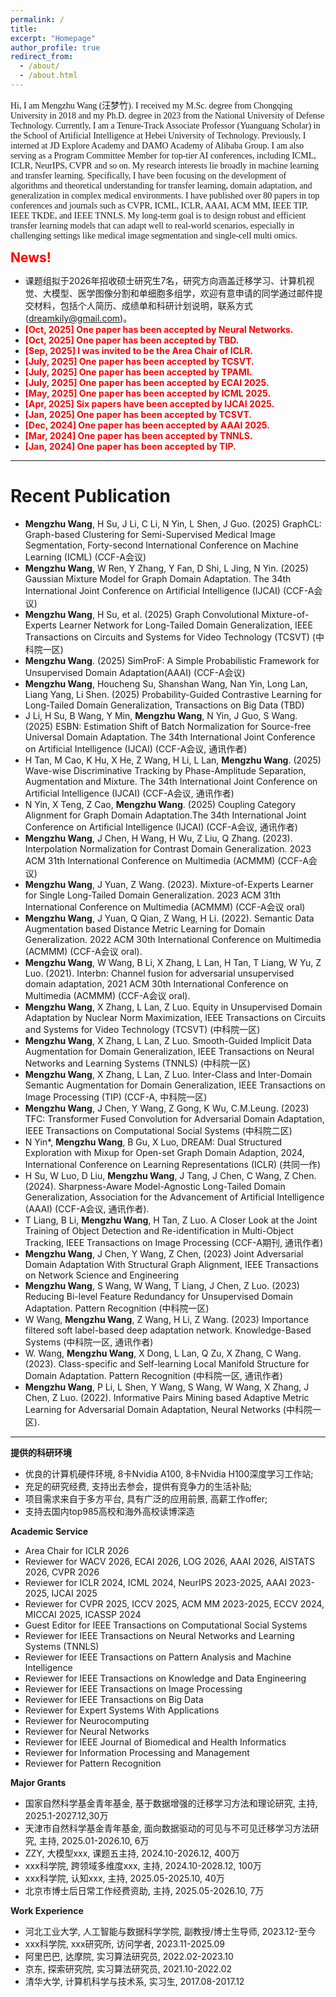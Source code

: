 ```yaml
---
permalink: /
title: 
excerpt: "Homepage"
author_profile: true
redirect_from: 
  - /about/
  - /about.html
---
```

<span style="font-family: 'Times New Roman'">
Hi, I am Mengzhu Wang (汪梦竹). I received my M.Sc. degree from Chongqing University in 2018 and my Ph.D. degree in 2023 from the National University of Defense Technology. Currently, I am a Tenure-Track Associate Professor (Yuanguang Scholar) in the School of Artificial Intelligence at Hebei University of Technology. Previously, I interned at JD Explore Academy and DAMO Academy of Alibaba Group. I am also serving as a Program Committee Member for top-tier AI conferences, including ICML, ICLR, NeurIPS, CVPR and so on. My research interests lie broadly in machine learning and transfer learning. Specifically, I have been focusing on the development of algorithms and theoretical understanding for transfer learning, domain adaptation, and generalization in complex medical environments. I have published over 80 papers in top conferences and journals such as CVPR, ICML, ICLR, AAAI, ACM MM, IEEE TIP, IEEE TKDE, and IEEE TNNLS. My long-term goal is to design robust and efficient transfer learning models that can adapt well to real-world scenarios, especially in challenging settings like medical image segmentation and single-cell multi omics.
</span>

<span style="color:red; font-size:1.5em; font-weight:bold">News!</span>

+ 课题组拟于2026年招收硕士研究生7名，研究方向涵盖迁移学习、计算机视觉、大模型、医学图像分割和单细胞多组学，欢迎有意申请的同学通过邮件提交材料，包括个人简历、成绩单和科研计划说明，联系方式(dreamkily@gmail.com)。
+ <span style="color:red; font-weight:bold">**[Oct, 2025]** One paper has been accepted by **Neural Networks**.</span>
+ <span style="color:red; font-weight:bold">**[Oct, 2025]** One paper has been accepted by **TBD**.</span>
+ <span style="color:red; font-weight:bold">**[Sep, 2025]** I was invited to be the Area Chair of **ICLR**.</span>
+ <span style="color:red; font-weight:bold">**[July, 2025]** One paper has been accepted by **TCSVT**.</span>
+ <span style="color:red; font-weight:bold">**[July, 2025]** One paper has been accepted by **TPAMI**.</span>
+ <span style="color:red; font-weight:bold">**[July, 2025]** One paper has been accepted by **ECAI 2025**.</span>
+ <span style="color:red; font-weight:bold">**[May, 2025]** One paper has been accepted by **ICML 2025**.</span>
+ <span style="color:red; font-weight:bold">**[Apr, 2025]** Six papers have been accepted by **IJCAI 2025**.</span>
+ <span style="color:red; font-weight:bold">**[Jan, 2025]** One paper has been accepted by **TCSVT**.</span>
+ <span style="color:red; font-weight:bold">**[Dec, 2024]** One paper has been accepted by **AAAI 2025**.</span>
+ <span style="color:red; font-weight:bold">**[Mar, 2024]** One paper has been accepted by **TNNLS**.</span>
+ <span style="color:red; font-weight:bold">**[Jan, 2024]** One paper has been accepted by **TIP**.</span>
  
---

Recent Publication
======
+ **Mengzhu Wang**, H Su, J Li, C Li, N Yin, L Shen, J Guo. (2025) GraphCL: Graph-based Clustering for Semi-Supervised Medical Image Segmentation, Forty-second International Conference on Machine Learning (ICML) (CCF-A会议)
+ **Mengzhu Wang**, W Ren, Y Zhang, Y Fan, D Shi, L Jing, N Yin. (2025) Gaussian Mixture Model for Graph Domain Adaptation. The 34th International Joint Conference on Artificial Intelligence (IJCAI) (CCF-A会议)
+ **Mengzhu Wang**, H Su, et al. (2025) Graph Convolutional Mixture-of-Experts Learner Network for Long-Tailed Domain Generalization, IEEE Transactions on Circuits and Systems for Video Technology (TCSVT) (中科院一区)
+ **Mengzhu Wang**. (2025) SimProF: A Simple Probabilistic Framework for Unsupervised Domain Adaptation(AAAI) (CCF-A会议)
+ **Mengzhu Wang**, Houcheng Su, Shanshan Wang, Nan Yin, Long Lan, Liang Yang, Li Shen. (2025) Probability-Guided Contrastive Learning for Long-Tailed Domain Generalization, Transactions on Big Data (TBD) 
+ J Li, H Su, B Wang, Y Min, **Mengzhu Wang**, N Yin, J Guo, S Wang. (2025) ESBN: Estimation Shift of Batch Normalization for Source-free Universal Domain Adaptation. The 34th International Joint Conference on Artificial Intelligence (IJCAI) (CCF-A会议, 通讯作者)
+ H Tan, M Cao, K Hu, X He, Z Wang, H Li, L Lan, **Mengzhu Wang**. (2025) Wave-wise Discriminative Tracking by Phase-Amplitude Separation, Augmentation and Mixture. The 34th International Joint Conference on Artificial Intelligence (IJCAI) (CCF-A会议, 通讯作者)
+ N Yin, X Teng, Z Cao, **Mengzhu Wang**. (2025) Coupling Category Alignment for Graph Domain Adaptation.The 34th International Joint Conference on Artificial Intelligence (IJCAI) (CCF-A会议, 通讯作者)
+ **Mengzhu Wang**, J Chen, H Wang, H Wu, Z Liu, Q Zhang. (2023). Interpolation Normalization for Contrast Domain Generalization. 2023 ACM 31th International Conference on Multimedia (ACMMM) (CCF-A会议)
+ **Mengzhu Wang**, J Yuan, Z Wang. (2023). Mixture-of-Experts Learner for Single Long-Tailed Domain Generalization. 2023 ACM 31th International Conference on Multimedia (ACMMM) (CCF-A会议 oral)
+ **Mengzhu Wang**, J Yuan, Q Qian, Z Wang, H Li. (2022). Semantic Data Augmentation based Distance Metric Learning for Domain Generalization. 2022 ACM 30th International Conference on Multimedia (ACMMM) (CCF-A会议 oral).
+ **Mengzhu Wang**, W Wang, B Li, X Zhang, L Lan, H Tan, T Liang, W Yu, Z Luo. (2021).  Interbn: Channel fusion for adversarial unsupervised domain adaptation, 2021 ACM 30th International Conference on Multimedia (ACMMM) (CCF-A会议 oral). 
+ **Mengzhu Wang**, X Zhang, L Lan, Z Luo. Equity in Unsupervised Domain Adaptation by Nuclear Norm Maximization, IEEE Transactions on Circuits and Systems for Video Technology (TCSVT) (中科院一区)
+ **Mengzhu Wang**, X Zhang, L Lan, Z Luo.  Smooth-Guided Implicit Data Augmentation for Domain Generalization, IEEE Transactions on Neural Networks and Learning Systems (TNNLS) (中科院一区)
+ **Mengzhu Wang**, X Zhang, L Lan, Z Luo. 	Inter-Class and Inter-Domain Semantic Augmentation for Domain Generalization, IEEE Transactions on Image Processing (TIP) (CCF-A, 中科院一区)
+ **Mengzhu Wang**, J Chen, Y Wang, Z Gong, K Wu,  C.M.Leung. (2023) TFC: Transformer Fused Convolution for Adversarial Domain Adaptation, IEEE Transactions on Computational Social Systems (中科院二区)
+ N Yin*, **Mengzhu Wang**, B Gu, X Luo, DREAM: Dual Structured Exploration with Mixup for Open-set Graph Domain Adaption, 2024,  International Conference on Learning Representations (ICLR) (共同一作)
+ H Su, W Luo, D Liu, **Mengzhu Wang**, J Tang, J Chen, C Wang, Z Chen. (2024). Sharpness-Aware Model-Agnostic Long-Tailed Domain Generalization, Association for the Advancement of Artificial Intelligence (AAAI) (CCF-A会议, 通讯作者).
+ T Liang, B Li, **Mengzhu Wang**, H Tan, Z Luo. A Closer Look at the Joint Training of Object Detection and Re-identification in Multi-Object Tracking, IEEE Transactions on Image Processing (CCF-A期刊, 通讯作者)
+ **Mengzhu Wang**, J Chen, Y Wang, Z Chen, (2023) Joint Adversarial Domain Adaptation With Structural Graph Alignment, IEEE Transactions on Network Science and Engineering  
+ **Mengzhu Wang**, S Wang, W Wang, T Liang, J Chen, Z Luo. (2023) Reducing Bi-level Feature Redundancy for Unsupervised Domain Adaptation. Pattern Recognition (中科院一区)
+ W Wang, **Mengzhu Wang**, Z Wang, H Li, Z Wang. (2023) Importance filtered soft label-based deep adaptation network. Knowledge-Based Systems (中科院一区, 通讯作者)
+ W. Wang, **Mengzhu Wang**, X Dong, L Lan, Q Zu, X Zhang, C Wang. (2023). Class-specific and Self-learning Local Manifold Structure for Domain Adaptation. Pattern Recognition (中科院一区, 通讯作者)
+ **Mengzhu Wang**, P Li, L Shen, Y Wang, S Wang, W Wang, X Zhang, J Chen, Z Luo. (2022). Informative Pairs Mining based Adaptive Metric Learning for Adversarial Domain Adaptation, Neural Networks (中科院一区).



---


**提供的科研环境**
+ 优良的计算机硬件环境, 8卡Nvidia A100, 8卡Nvidia H100深度学习工作站;
+ 充足的研究经费, 支持出去参会，提供有竞争力的生活补贴;
+ 项目需求来自于多方平台, 具有广泛的应用前景, 高薪工作offer;
+ 支持去国内top985高校和海外高校读博深造



**Academic Service**
+ Area Chair for ICLR 2026
+ Reviewer for WACV 2026, ECAI 2026, LOG 2026, AAAI 2026, AISTATS 2026, CVPR 2026
+ Reviewer for ICLR 2024, ICML 2024, NeurIPS 2023-2025, AAAI 2023-2025, IJCAI 2025
+ Reviewer for CVPR 2025, ICCV 2025,  ACM MM 2023-2025, ECCV 2024, MICCAI 2025, ICASSP 2024
+ Guest Editor for IEEE Transactions on Computational Social Systems
+ Reviewer for IEEE Transactions on Neural Networks and Learning Systems (TNNLS)
+ Reviewer for IEEE Transactions on Pattern Analysis and Machine Intelligence
+ Reviewer for IEEE Transactions on Knowledge and Data Engineering
+ Reviewer for IEEE Transactions on Image Processing
+ Reviewer for IEEE Transactions on Big Data
+ Reviewer for Expert Systems With Applications
+ Reviewer for Neurocomputing
+ Reviewer for Neural Networks
+ Reviewer for IEEE Journal of Biomedical and Health Informatics
+ Reviewer for Information Processing and Management
+ Reviewer for Pattern Recognition


**Major Grants**
+ 国家自然科学基金青年基金, 基于数据增强的迁移学习方法和理论研究,  主持, 2025.1-2027.12,30万
+ 天津市自然科学基金青年基金, 面向数据驱动的可见与不可见迁移学习方法研究, 主持, 2025.01-2026.10, 6万
+ ZZY, 大模型xxx, 课题五主持, 2024.10-2026.12, 400万
+ xxx科学院, 跨领域多维度xxx, 主持, 2024.10-2028.12, 100万
+ xxx科学院, 认知xxx, 主持, 2025.05-2025.10, 40万
+ 北京市博士后日常工作经费资助, 主持, 2025.05-2026.10, 7万

**Work Experience**
+ 河北工业大学, 人工智能与数据科学学院, 副教授/博士生导师,  2023.12-至今
+ xxx科学院, xxx研究所, 访问学者, 2023.11-2025.09
+ 阿里巴巴, 达摩院, 实习算法研究员, 2022.02-2023.10
+ 京东, 探索研究院, 实习算法研究员, 2021.10-2022.02
+ 清华大学, 计算机科学与技术系, 实习生, 2017.08-2017.12
  




